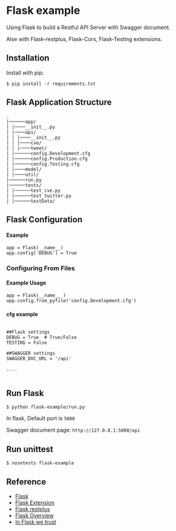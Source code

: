 # Flask example

Using Flask to build a Restful API Server with Swagger document.

Alse with Flask-restplus, Flask-Cors, Flask-Testing extensions.


## Installation

Install with pip:

```
$ pip install -r requirements.txt
```

## Flask Application Structure 
```
.
|──────app/
| |────__init__.py
| |────api/
| | |────__init__.py
| | |────cve/
| | |────tweet/
| |──────config.Development.cfg
| |──────config.Production.cfg
| |──────config.Testing.cfg
| |────model/
| |────util/
|──────run.py
|──────tests/
| |──────test_cve.py
| |──────test_twitter.py
| |──────testData/

```


## Flask Configuration

#### Example

```
app = Flask(__name__)
app.config['DEBUG'] = True
```
### Configuring From Files

#### Example Usage

```
app = Flask(__name__ )
app.config.from_pyfile('config.Development.cfg')
```

#### cfg example

```

##Flask settings
DEBUG = True  # True/False
TESTING = False

##SWAGGER settings
SWAGGER_DOC_URL = '/api'

....


```

## Run Flask
```
$ python flask-example/run.py
```
In flask, Default port is `5000`

Swagger document page:  `http://127.0.0.1:5000/api`

## Run unittest
```
$ nosetests flask-example
```


## Reference

- [Flask](http://flask.pocoo.org/)
- [Flask Extension](http://flask.pocoo.org/extensions/)
- [Flask restplus](http://flask-restplus.readthedocs.io/en/stable/)
- [Flask Overview](https://www.slideshare.net/maxcnunes1/flask-python-16299282)
- [In Flask we trust](http://igordavydenko.com/talks/ua-pycon-2012.pdf)
